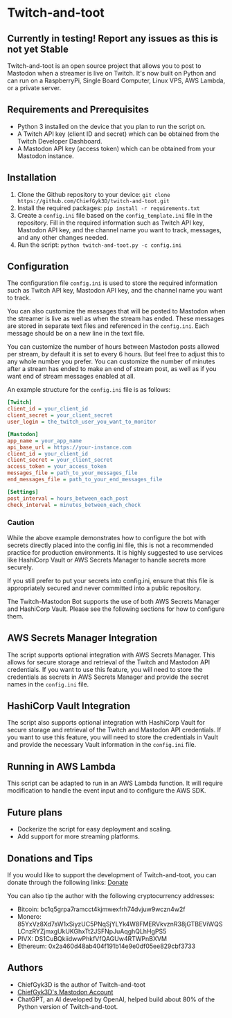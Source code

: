 # Twitch-and-toot
## Currently in testing! Report any issues as this is not yet Stable

Twitch-and-toot is an open source project that allows you to post to Mastodon when a streamer is live on Twitch. It's now built on Python and can run on a RaspberryPi, Single Board Computer, Linux VPS, AWS Lambda, or a private server.

## Requirements and Prerequisites

- Python 3 installed on the device that you plan to run the script on.
- A Twitch API key (client ID and secret) which can be obtained from the Twitch Developer Dashboard.
- A Mastodon API key (access token) which can be obtained from your Mastodon instance.

## Installation

1. Clone the Github repository to your device: `git clone https://github.com/ChiefGyk3D/twitch-and-toot.git`
2. Install the required packages: `pip install -r requirements.txt`
3. Create a `config.ini` file based on the `config_template.ini` file in the repository. Fill in the required information such as Twitch API key, Mastodon API key, and the channel name you want to track, messages, and any other changes needed.
4. Run the script: `python twitch-and-toot.py -c config.ini`

## Configuration

The configuration file `config.ini` is used to store the required information such as Twitch API key, Mastodon API key, and the channel name you want to track.

You can also customize the messages that will be posted to Mastodon when the streamer is live as well as when the stream has ended. These messages are stored in separate text files and referenced in the `config.ini`. Each message should be on a new line in the text file.

You can customize the number of hours between Mastodon posts allowed per stream, by default it is set to every 6 hours. But feel free to adjust this to any whole number you prefer.
You can customize the number of minutes after a stream has ended to make an end of stream post, as well as if you want end of stream messages enabled at all.

An example structure for the `config.ini` file is as follows:

```ini
[Twitch]
client_id = your_client_id
client_secret = your_client_secret
user_login = the_twitch_user_you_want_to_monitor

[Mastodon]
app_name = your_app_name
api_base_url = https://your-instance.com
client_id = your_client_id
client_secret = your_client_secret
access_token = your_access_token
messages_file = path_to_your_messages_file
end_messages_file = path_to_your_end_messages_file

[Settings]
post_interval = hours_between_each_post
check_interval = minutes_between_each_check
```

### Caution

While the above example demonstrates how to configure the bot with secrets directly placed into the config.ini file, this is not a recommended practice for production environments. It is highly suggested to use services like HashiCorp Vault or AWS Secrets Manager to handle secrets more securely.

If you still prefer to put your secrets into config.ini, ensure that this file is appropriately secured and never committed into a public repository.

The Twitch-Mastodon Bot supports the use of both AWS Secrets Manager and HashiCorp Vault. Please see the following sections for how to configure them.

## AWS Secrets Manager Integration

The script supports optional integration with AWS Secrets Manager. This allows for secure storage and retrieval of the Twitch and Mastodon API credentials. If you want to use this feature, you will need to store the credentials as secrets in AWS Secrets Manager and provide the secret names in the `config.ini` file.

## HashiCorp Vault Integration

The script also supports optional integration with HashiCorp Vault for secure storage and retrieval of the Twitch and Mastodon API credentials. If you want to use this feature, you will need to store the credentials in Vault and provide the necessary Vault information in the `config.ini` file.

## Running in AWS Lambda

This script can be adapted to run in an AWS Lambda function. It will require modification to handle the event input and to configure the AWS SDK.

## Future plans
    
- Dockerize the script for easy deployment and scaling.
- Add support for more streaming platforms.

## Donations and Tips

If you would like to support the development of Twitch-and-toot, you can donate through the following links: [Donate](https://links.chiefgyk3d.com)

You can also tip the author with the following cryptocurrency addresses:

- Bitcoin: bc1q5grpa7ramcct4kjmwexfrh74dvjuw9wczn4w2f
- Monero: 85YxVz8Xd7sW1xSiyzUC5PNqSjYLYk4W8FMERVkvznR38jGTBEViWQSLCnzRYZjmxgUkUKGhxTt2JSFNpJuAqghQLhHgPS5
- PIVX: DS1CuBQkiidwwPhkfVfQAGUw4RTWPnBXVM
- Ethereum: 0x2a460d48ab404f191b14e9e0df05ee829cbf3733

## Authors

- ChiefGyk3D is the author of Twitch-and-toot
- [ChiefGyk3D's Mastodon Account](https://social.chiefgyk3d.com/@chiefgyk3d)
- ChatGPT, an AI developed by OpenAI, helped build about 80% of the Python version of Twitch-and-toot.
